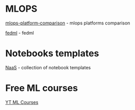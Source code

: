 # MLOPS

[mlops-platform-comparison](https://github.com/thoughtworks/mlops-platforms) - mlops platforms comparison

[fedml](https://doc.fedml.ai/starter/getting_started.html) - fedml

# Notebooks templates

[NaaS](https://github.com/jupyter-naas/awesome-notebooks) - collection of notebook templates

# Free ML courses
[YT ML Courses](https://github.com/dair-ai/ML-YouTube-Courses)
